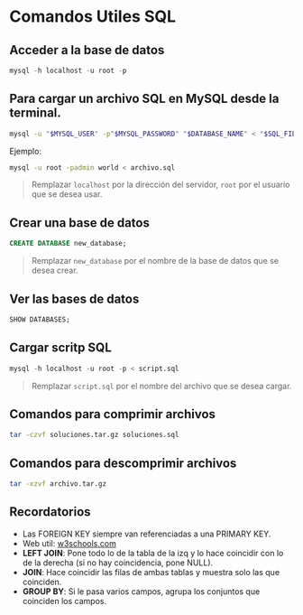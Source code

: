 # Comandos Utiles SQL

## Acceder a la base de datos

```sql
mysql -h localhost -u root -p
```

## Para cargar un archivo SQL en MySQL desde la terminal.

```bash
mysql -u "$MYSQL_USER" -p"$MYSQL_PASSWORD" "$DATABASE_NAME" < "$SQL_FILE"
```

Ejemplo:

```bash
mysql -u root -padmin world < archivo.sql
```

> Remplazar `localhost` por la dirección del servidor, `root` por el usuario que se desea usar.

## Crear una base de datos

```sql
CREATE DATABASE new_database;
```

> Remplazar `new_database` por el nombre de la base de datos que se desea crear.

## Ver las bases de datos

```sql
SHOW DATABASES;
```

## Cargar scritp SQL

```sql
mysql -h localhost -u root -p < script.sql
```

> Remplazar `script.sql` por el nombre del archivo que se desea cargar.

## Comandos para comprimir archivos

```bash
tar -czvf soluciones.tar.gz soluciones.sql
```

## Comandos para descomprimir archivos

```bash
tar -xzvf archivo.tar.gz
```

## Recordatorios

- Las FOREIGN KEY siempre van referenciadas a una PRIMARY KEY.
- Web util: [w3schools.com](https://www.w3schools.com/sql/)
- **LEFT JOIN**: Pone todo lo de la tabla de la izq y
  lo hace coincidir con lo de la derecha
  (si no hay coincidencia, pone NULL).
- **JOIN**: Hace coincidir las filas de ambas tablas y
  muestra solo las que coinciden.
- **GROUP BY**: Si le pasa varios campos, agrupa los conjuntos que coinciden los campos.

